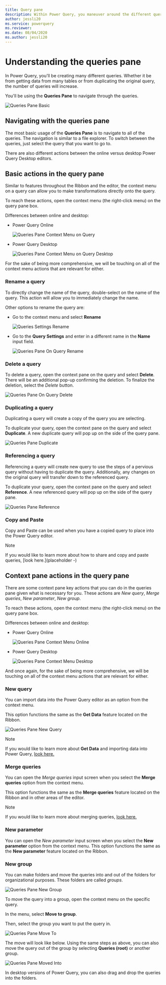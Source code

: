 ```yaml
---
title: Query pane
description: Within Power Query, you maneuver around the different queries in the editor through the queries pane.
author: jessli20
ms.service: powerquery
ms.reviewer: 
ms.date: 08/04/2020
ms.author: jessli20
---
```



# Understanding the queries pane

In Power Query, you'll be creating many different queries. Whether it be from getting data from many tables or from duplicating the original query, the number of queries will increase.

You'll be using the **Queries Pane** to navigate through the queries.

![Queries Pane Basic](images/queries-pane-basic.png)


## Navigating with the queries pane

The most basic usage of the **Queries Pane** is to navigate to all of the queries.
The navigation is similar to a file explorer. To switch between the queries, just select the query that you want to go to.

There are also different actions between the online versus desktop Power Query Desktop editors.

## Basic actions in the query pane

Similar to features throughout the Ribbon and the editor, the context menu on a query can allow you to make transformations directly onto the query.

To reach these actions, open the context menu (the right-click menu) on the query pane box.

Differences between online and desktop:

- Power Query Online

  ![Queries Pane Context Menu on Query](images/queries-pane-context-menu-on-query.png)

- Power Query Desktop

  ![Queries Pane Context Menu on Query Desktop](images/queries-pane-context-menu-on-query-desktop.png)

For the sake of being more comprehensive, we will be touching on all of the context menu actions that are relevant for either.

### Rename a query
To directly change the name of the query, double-select on the name of the query. This action will allow you to immediately change the name.

Other options to rename the query are:
- Go to the context menu and select **Rename**

  ![Queries Settings Rename](images/queries-settings-rename.png)

- Go to the **Query Settings** and enter in a different name in the **Name** input field.
 
  ![Queries Pane On Query Rename](images/queries-pane-on-query-rename.png)

### Delete a query
To delete a query, open the context pane on the query and select **Delete**.
There will be an additional pop-up confirming the deletion. To finalize the deletion, select the *Delete* button.

![Queries Pane On Query Delete](images/queries-pane-on-query-delete.png)

### Duplicating a query
Duplicating a query will create a copy of the query you are selecting. 

To duplicate your query, open the context pane on the query and select **Duplicate**. A new duplicate query will pop up on the side of the query pane.

![Queries Pane Duplicate](images/queries-pane-on-query-duplicate.png)

### Referencing a query
Referencing a query will create new query to use the steps of a pervious query without having to duplicate the query. Additionally, any changes on the original query will transfer down to the referenced query.

To duplicate your query, open the context pane on the query and select **Reference**. A new referenced query will pop up on the side of the query pane.

![Queries Pane Reference](images/queries-pane-on-query-reference.png)

### Copy and Paste
Copy and Paste can be used when you have a copied query to place into the Power Query editor.

>[!NOTE]
>If you would like to learn more about how to share and copy and paste queries, 
[look here.](placeholder -)


## Context pane actions in the query pane

There are some context pane key actions that you can do in the queries pane given what is necessary for you. These actions are *New query*, *Merge queries*, *New parameter*, *New group*. 

To reach these actions, open the context menu (the right-click menu) on the query pane box.

Differences between online and desktop:

- Power Query Online

  ![Queries Pane Context Menu Online](images/queries-pane-context-menu.png)

- Power Query Desktop

  ![Queries Pane Context Menu Desktop](images/queries-pane-context-menu-desktop.png)

And once again, for the sake of being more comprehensive, we will be touching on all of the context menu actions that are relevant for either.

### New query
You can import data into the Power Query editor as an option from the context menu.

This option functions the same as the **Get Data** feature located on the Ribbon.  

![Queries Pane New Query](images/queries-pane-new-query.png)

>[!Note]
>If you would like to learn more about **Get Data** and importing data into Power Query, 
[look here.](https://docs.microsoft.com/power-query/get-data-experience)

### Merge queries
You can open the *Merge queries* input screen when you select the **Merge queries** option from the context menu. 

This option functions the same as the **Merge queries** feature located on the Ribbon and in other areas of the editor. 

>[!Note]
>If you would like to learn more about merging queries, [look here.](https://docs.microsoft.com/power-query/merge-queries-overview)

### New parameter
You can open the *New parameter* input screen when you select the **New parameter** option from the context menu. 
This option functions the same as the **New parameter** feature located on the Ribbon.


### New group
You can make folders and move the queries into and out of the folders for organizational purposes. These folders are called *groups*.

![Queries Pane New Group](images/queries-pane-new-group.png)

To move the query into a group, open the context menu on the specific query. 

In the menu, select **Move to group**. 

Then, select the group you want to put the query in.

![Queries Pane Move To](images/queries-pane-move-to-group.png)

The move will look like below. Using the same steps as above, you can also move the query out of the group by selecting **Queries (root)** or another group. 

![Queries Pane Moved Into](images/queries-pane-moved-into-group.png)

In desktop versions of Power Query, you can also drag and drop the queries into the folders.
